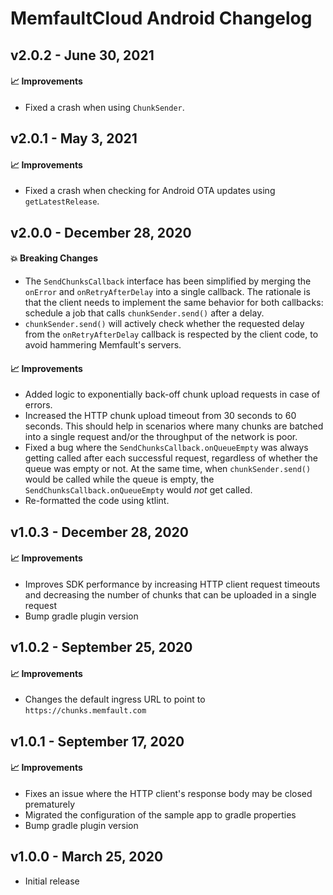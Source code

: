 # MemfaultCloud Android Changelog

## v2.0.2 - June 30, 2021

#### :chart_with_upwards_trend: Improvements

- Fixed a crash when using `ChunkSender`.

## v2.0.1 - May 3, 2021

#### :chart_with_upwards_trend: Improvements

- Fixed a crash when checking for Android OTA updates using `getLatestRelease`.

## v2.0.0 - December 28, 2020

#### :boom: Breaking Changes

- The `SendChunksCallback` interface has been simplified by merging the
  `onError` and `onRetryAfterDelay` into a single callback. The rationale is
  that the client needs to implement the same behavior for both callbacks:
  schedule a job that calls `chunkSender.send()` after a delay.
- `chunkSender.send()` will actively check whether the requested delay from the
  `onRetryAfterDelay` callback is respected by the client code, to avoid
  hammering Memfault's servers.

#### :chart_with_upwards_trend: Improvements

- Added logic to exponentially back-off chunk upload requests in case of errors.
- Increased the HTTP chunk upload timeout from 30 seconds to 60 seconds. This
  should help in scenarios where many chunks are batched into a single request
  and/or the throughput of the network is poor.
- Fixed a bug where the `SendChunksCallback.onQueueEmpty` was always getting
  called after each successful request, regardless of whether the queue was
  empty or not. At the same time, when `chunkSender.send()` would be called
  while the queue is empty, the `SendChunksCallback.onQueueEmpty` would _not_
  get called.
- Re-formatted the code using ktlint.

## v1.0.3 - December 28, 2020

#### :chart_with_upwards_trend: Improvements

- Improves SDK performance by increasing HTTP client request timeouts and
  decreasing the number of chunks that can be uploaded in a single request
- Bump gradle plugin version

## v1.0.2 - September 25, 2020

#### :chart_with_upwards_trend: Improvements

- Changes the default ingress URL to point to `https://chunks.memfault.com`

## v1.0.1 - September 17, 2020

#### :chart_with_upwards_trend: Improvements

- Fixes an issue where the HTTP client's response body may be closed prematurely
- Migrated the configuration of the sample app to gradle properties
- Bump gradle plugin version

## v1.0.0 - March 25, 2020

- Initial release
